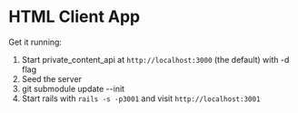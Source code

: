 # HTML Client App

Get it running:

1. Start private_content_api at `http://localhost:3000` (the default) with -d flag
2. Seed the server
3. git submodule update --init
4. Start rails with `rails -s -p3001` and visit `http://localhost:3001`